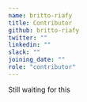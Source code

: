 ```yaml
---
name: britto-riafy
title: Contributor
github: britto-riafy
twitter: ""
linkedin: ""
slack: ""
joining_date: ""
role: "contributor"
---
```


Still waiting for this

